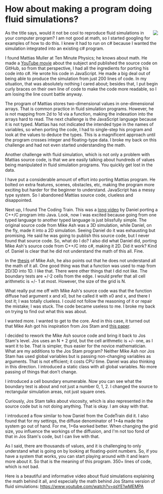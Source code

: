 # How about making a program doing fluid simulations?
<img align = "right" src = "https://github.com/jensmalmgren/fluid-simulations-in-csharp/assets/20211468/0db24f7b-7bb0-48b1-813d-595dee767d34">As the title says, would it not be cool to reproduce fluid simulations in your computer program? I am not good at math, so I started googling for examples of how to do this. I knew it had to run on c# because I wanted the simulation integrated into an existing c# program.

I found Mattias Muller at Ten Minute Physics; he knows about math. He made a [YouTube movie](https://www.youtube.com/watch?v=iKAVRgIrUOU) about the subject and published the source code on GitHub, so from that perspective, I had all the ingredients for porting his code into c#. He wrote his code in JavaScript. He made a big deal out of being able to produce the simulation from just 200 lines of code. In my situation, that was absolutely nothing I cared about; besides that, I put begin curly braces on their own line of code to make the code more readable, so I am losing the line count battle anyway.

The program of Mattias stores two-dimensional values in one-dimensional arrays. That is common practice in fluid simulation programs. However, he is not mapping from 2d to 1d via a function, making the indexation into the arrays hard to read. The next challenge is the JavaScript language because it is not typed. Mattias has not indicated the intended type in the names of variables, so when porting the code, I had to single-step his program and look at the values to deduce the types. This is a magnificent approach until the program crosses integer and floating-type data. I broke my back on this challenge and had not even started understanding the math.

Another challenge with fluid simulation, which is not only a problem with Mattias source code, is that we are easily talking about hundreds of values being manipulated in fluid simulation programs. You quickly get lost in the data.

I have put a considerable amount of effort into porting Mattias program. He bolted on extra features, scenes, obstacles, etc, making the program more exciting but harder for the beginner to understand. JavaScript has a messy type system. So I abandoned Mattias source code, clueless and disappointed.

Next up, I found The Coding Train. This was a [long video](https://www.youtube.com/watch?v=alhpH6ECFvQ) by Daniel porting a C++/C program into Java. Look, now I was excited because going from one typed language to another typed language is just blissfully simple. The original source code from Mike Ash was a 3D simulation, while Daniel, on the fly, made it into a 2D simulation. Seeing Daniel do it was exhausting but promising. He said he was going to publish this source code, but I never found that source code. So, what do I do? I also did what Daniel did, porting Mike Ash's source code from C++/C into c#, making it 2D. Did it work? Kind of. Daniel is clear that he did not understand the math of this all. Fine.

In the [thesis](https://mikeash.com/pyblog/fluid-simulation-for-dummies.html) of Mike Ash, he also points out that he does not understand all the math of it all. One good thing was that a function was used to map from 2D/3D into 1D. I like that. There were other things that I did not like. The boundary tests are +/-2 cells from the edge. I would prefer that all cell arithmetic is +/- 1 at most. However, the size of the grid is N.

What really put me off with Mike Ash's source code was that the function diffuse had argument x and x0, but he called it with x0 and x, and there I lost it; I was totally clueless. I could not follow the reasoning of it or repair the mistake; I was stuck. The code became useless to me. I broke my back on trying to find out what this was about.

I wanted more. I wanted to get to the core. And in this case, it turned out that Mike Ash got his inspiration from Jos Stam and [this paper](https://www.dgp.toronto.edu/public_user/stam/reality/Research/pdf/GDC03.pdf).

I decided to rework the Mike Ash source code and bring it back to Jos Stam's level. Jos uses an N + 2 grid, but the cell arithmetic is +/- one, as I want it to be. That is simpler, thus easier for the novice mathematician.
What are my additions to the Jos Stam program? Neither Mike Ash nor Jos Stam has used global variables but is passing non-changing variables as arguments. That is not efficient; it costs CPU time. Daniel was also thinking in this direction. I introduced a static class with all global variables. No more passing of things that don't change.

I introduced a cell boundary enumerable. Now you can see what the boundary test is about and not just a number 0, 1, 2. I changed the source to rectangular simulation areas, not just square ones.

Curiously, Jos Stam talks about viscosity, which is also represented in the source code but is not doing anything. That is okay. I am okay with that.

I introduced a flow similar to how Daniel from the CodeTrain did it. I also found that for my settings, the diffuse denominator of 1+4a made the system go out of hand. For me, 1+6a worked better.
When changing the grid size, you influence the workings of the diffusion, and I'm not too fond of that in Jos Stam's code, but I can live with that.

As I said, there are thousands of values, and it is challenging to only understand what is going on by looking at floating-point numbers. So, if you have a system that works, you can start playing around with it and learn more about it. So that is the meaning of this program. 350+ lines of code, which is not bad.

Here is a beautiful and informative video about fluid simulations explaining the math behind it all, and especially the math behind Jos Stams version of fluid simulations: https://www.youtube.com/watch?v=qsYE1wMEMPA
